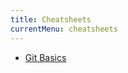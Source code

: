 ```yaml
---
title: Cheatsheets
currentMenu: cheatsheets
---
```


- [Git Basics](https://github.com/LaunchCodeEducation/cheatsheets/blob/master/git-basics)